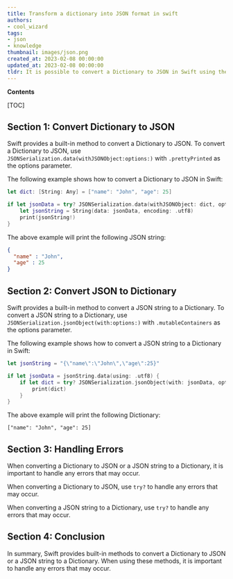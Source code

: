```yaml
---
title: Transform a dictionary into JSON format in swift
authors:
- cool_wizard
tags:
- json
- knowledge
thumbnail: images/json.png
created_at: 2023-02-08 00:00:00
updated_at: 2023-02-08 00:00:00
tldr: It is possible to convert a Dictionary to JSON in Swift using the JSONSerialization class.
---
```


**Contents**

[TOC]

## Section 1: Convert Dictionary to JSON

Swift provides a built-in method to convert a Dictionary to JSON. To convert a Dictionary to JSON, use `JSONSerialization.data(withJSONObject:options:)` with `.prettyPrinted` as the options parameter.

The following example shows how to convert a Dictionary to JSON in Swift:

```swift
let dict: [String: Any] = ["name": "John", "age": 25]

if let jsonData = try? JSONSerialization.data(withJSONObject: dict, options: .prettyPrinted) {
    let jsonString = String(data: jsonData, encoding: .utf8)
    print(jsonString!)
}
```

The above example will print the following JSON string:

```json
{
  "name" : "John",
  "age" : 25
}
```

## Section 2: Convert JSON to Dictionary

Swift provides a built-in method to convert a JSON string to a Dictionary. To convert a JSON string to a Dictionary, use `JSONSerialization.jsonObject(with:options:)` with `.mutableContainers` as the options parameter.

The following example shows how to convert a JSON string to a Dictionary in Swift:

```swift
let jsonString = "{\"name\":\"John\",\"age\":25}"

if let jsonData = jsonString.data(using: .utf8) {
    if let dict = try? JSONSerialization.jsonObject(with: jsonData, options: .mutableContainers) as? [String: Any] {
        print(dict)
    }
}
```

The above example will print the following Dictionary:

```
["name": "John", "age": 25]
```

## Section 3: Handling Errors

When converting a Dictionary to JSON or a JSON string to a Dictionary, it is important to handle any errors that may occur.

When converting a Dictionary to JSON, use `try?` to handle any errors that may occur.

When converting a JSON string to a Dictionary, use `try?` to handle any errors that may occur.

## Section 4: Conclusion

In summary, Swift provides built-in methods to convert a Dictionary to JSON or a JSON string to a Dictionary. When using these methods, it is important to handle any errors that may occur.
